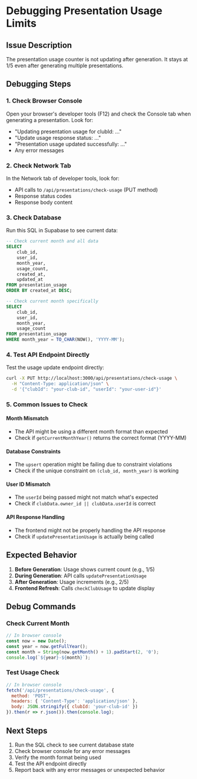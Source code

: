 # Debugging Presentation Usage Limits

## Issue Description
The presentation usage counter is not updating after generation. It stays at 1/5 even after generating multiple presentations.

## Debugging Steps

### 1. Check Browser Console
Open your browser's developer tools (F12) and check the Console tab when generating a presentation. Look for:

- "Updating presentation usage for clubId: ..."
- "Update usage response status: ..."
- "Presentation usage updated successfully: ..."
- Any error messages

### 2. Check Network Tab
In the Network tab of developer tools, look for:
- API calls to `/api/presentations/check-usage` (PUT method)
- Response status codes
- Response body content

### 3. Check Database
Run this SQL in Supabase to see current data:
```sql
-- Check current month and all data
SELECT 
    club_id, 
    user_id, 
    month_year, 
    usage_count, 
    created_at, 
    updated_at
FROM presentation_usage 
ORDER BY created_at DESC;

-- Check current month specifically
SELECT 
    club_id, 
    user_id, 
    month_year, 
    usage_count
FROM presentation_usage 
WHERE month_year = TO_CHAR(NOW(), 'YYYY-MM');
```

### 4. Test API Endpoint Directly
Test the usage update endpoint directly:

```bash
curl -X PUT http://localhost:3000/api/presentations/check-usage \
  -H "Content-Type: application/json" \
  -d '{"clubId": "your-club-id", "userId": "your-user-id"}'
```

### 5. Common Issues to Check

#### Month Mismatch
- The API might be using a different month format than expected
- Check if `getCurrentMonthYear()` returns the correct format (YYYY-MM)

#### Database Constraints
- The `upsert` operation might be failing due to constraint violations
- Check if the unique constraint on `(club_id, month_year)` is working

#### User ID Mismatch
- The `userId` being passed might not match what's expected
- Check if `clubData.owner_id || clubData.userId` is correct

#### API Response Handling
- The frontend might not be properly handling the API response
- Check if `updatePresentationUsage` is actually being called

## Expected Behavior

1. **Before Generation**: Usage shows current count (e.g., 1/5)
2. **During Generation**: API calls `updatePresentationUsage`
3. **After Generation**: Usage increments (e.g., 2/5)
4. **Frontend Refresh**: Calls `checkClubUsage` to update display

## Debug Commands

### Check Current Month
```javascript
// In browser console
const now = new Date();
const year = now.getFullYear();
const month = String(now.getMonth() + 1).padStart(2, '0');
console.log(`${year}-${month}`);
```

### Test Usage Check
```javascript
// In browser console
fetch('/api/presentations/check-usage', {
  method: 'POST',
  headers: { 'Content-Type': 'application/json' },
  body: JSON.stringify({ clubId: 'your-club-id' })
}).then(r => r.json()).then(console.log);
```

## Next Steps
1. Run the SQL check to see current database state
2. Check browser console for any error messages
3. Verify the month format being used
4. Test the API endpoint directly
5. Report back with any error messages or unexpected behavior
